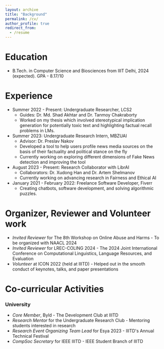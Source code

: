 ```yaml
---
layout: archive
title: "Background"
permalink: /cv/
author_profile: true
redirect_from:
  - /resume
---
```


<!--{% include base_path %}-->

Education
======
* B.Tech. in Computer Science and Biosciences from IIIT Delhi, 2024 (expected). GPA - 8.17/10

Experience
======
* Summer 2022 - Present: Undergraduate Researcher, LCS2
  * Guides: Dr. Md. Shad Akhtar and Dr. Tanmoy Chakraborty
  * Worked on my thesis which involved stereotypical implication generation for potentially toxic text and highlighting factual recall problems in LMs.
* Summer 2023: Undergraduate Research Intern, MBZUAI
  * Advisor: Dr. Preslav Nakov
  * Developed a tool to help users profile news media sources on the basis of their factuality and political stance on the fly
  * Currently working on exploring different dimensions of Fake News detection and improving the tool
* August 2023 - Present: Research Collaborator with LibrAI
  * Collaborators: Dr. Xudong Han and Dr. Artem Shelmanov
  * Currently working on advancing research in Fairness and Ethical AI
* January 2021 - February 2022: Freelance Software Developer, Fiverr
  * Creating chatbots, software development, and solving algorithmic puzzles.

Organizer, Reviewer and Volunteer work
======
* _Invited Reviewer_ for The 8th Workshop on Online Abuse and Harms - To be organized with NAACL 2024
* _Invited Reviewer_ for LREC-COLING 2024 - The 2024 Joint International Conference on Computational Linguistics, Language Resources, and Evaluation
* _Volunteer_ at ICON 2022 (held at IIITD) - Helped out in the smooth conduct of keynotes, talks, and paper presentations

Co-curricular Activities
======
### University
* _Core Member_, Byld - The Development Club at IIITD
* _Research Mentor_ for the Undergraduate Research Club - Mentoring students interested in research
* _Research Event Organizing Team Lead_ for Esya 2023 - IIITD's Annual Technical Festival
* _CompSoc Secretary_ for IEEE IIITD - IEEE Student Branch of IIITD
